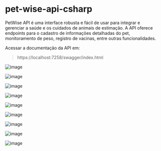 # pet-wise-api-csharp

PetWise API é uma interface robusta e fácil de usar para integrar e gerenciar a saúde e os cuidados de animais de estimação. A API oferece endpoints para o cadastro de informações detalhadas do pet, monitoramento de peso, registro de vacinas, entre outras funcionalidades.

Acessar a documentação da API em:
> https://localhost:7258/swagger/index.html

![image](https://github.com/user-attachments/assets/48ff4298-9097-4b42-a3fa-9d3142d0a3bc)

![image](https://github.com/user-attachments/assets/ca5b6e15-38d9-4e9c-bc5f-c86cbb9c3668)

![image](https://github.com/user-attachments/assets/ae4155a6-ebe5-41ff-a6dd-0c45587998b7)

![image](https://github.com/user-attachments/assets/9d0d40e3-8fe2-478b-b5db-a0013f49a3ac)

![image](https://github.com/user-attachments/assets/81d604da-0f92-40e0-8dcf-d6019a0cd759)

![image](https://github.com/user-attachments/assets/97e31c5d-4d1b-48d6-9c16-090c601e1350)

![image](https://github.com/user-attachments/assets/ebf3ca04-342b-4781-9ba8-e1c115b9253f)

![image](https://github.com/user-attachments/assets/dd711de2-e5d6-4e6c-91fc-da9d54f0aa0c)

![image](https://github.com/user-attachments/assets/8d4411bb-fb4a-4574-95f2-cc8518e10581)

